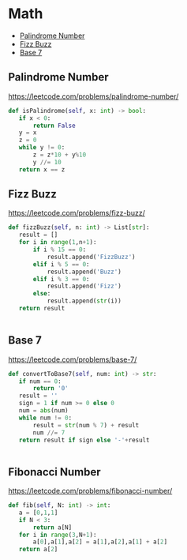 ﻿# Math
 + [Palindrome Number](#palindrome-number)
 + [Fizz Buzz](#fizz-buzz)
 + [ Base 7](#base-7)
## Palindrome Number
 https://leetcode.com/problems/palindrome-number/
 ```python
def isPalindrome(self, x: int) -> bool:
    if x < 0:
        return False
    y = x
    z = 0
    while y != 0:
        z = z*10 + y%10
        y //= 10
    return x == z
```
## Fizz Buzz
 https://leetcode.com/problems/fizz-buzz/
 ```python
def fizzBuzz(self, n: int) -> List[str]:
    result = []
    for i in range(1,n+1):
        if i % 15 == 0:
            result.append('FizzBuzz')
        elif i % 5 == 0:
            result.append('Buzz')
        elif i % 3 == 0:
            result.append('Fizz')
        else:
            result.append(str(i))
    return result
    
```
## Base 7
 https://leetcode.com/problems/base-7/
 ```python
def convertToBase7(self, num: int) -> str:
    if num == 0:
        return '0'
    result = ''
    sign = 1 if num >= 0 else 0
    num = abs(num)
    while num != 0:
        result = str(num % 7) + result
        num //= 7
    return result if sign else '-'+result
    
```
## Fibonacci Number
 https://leetcode.com/problems/fibonacci-number/
 ```python
def fib(self, N: int) -> int:
    a = [0,1,1]
    if N < 3:
        return a[N]
    for i in range(3,N+1):
        a[0],a[1],a[2] = a[1],a[2],a[1] + a[2]
    return a[2]
    
```